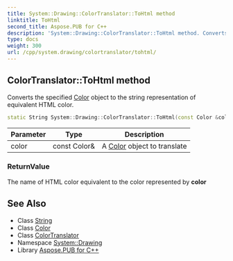 ```yaml
---
title: System::Drawing::ColorTranslator::ToHtml method
linktitle: ToHtml
second_title: Aspose.PUB for C++
description: 'System::Drawing::ColorTranslator::ToHtml method. Converts the specified Color object to the string representation of equivalent HTML color in C++.'
type: docs
weight: 300
url: /cpp/system.drawing/colortranslator/tohtml/
---
```

## ColorTranslator::ToHtml method


Converts the specified [Color](../../color/) object to the string representation of equivalent HTML color.

```cpp
static String System::Drawing::ColorTranslator::ToHtml(const Color &color)
```


| Parameter | Type | Description |
| --- | --- | --- |
| color | const Color\& | A [Color](../../color/) object to translate |

### ReturnValue

The name of HTML color equivalent to the color represented by **color**

## See Also

* Class [String](../../../system/string/)
* Class [Color](../../color/)
* Class [ColorTranslator](../)
* Namespace [System::Drawing](../../)
* Library [Aspose.PUB for C++](../../../)
